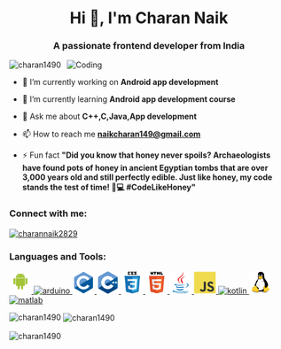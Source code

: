 <h1 align="center">Hi 👋, I'm Charan Naik</h1>
<h3 align="center">A passionate frontend developer from India</h3>
<img align="right" alt="Coding" width="400" src="https://cdn.dribbble.com/users/1708816/screenshots/15637256/media/f9826f0af8a49462f048262a8502035b.gif"

<p align="left"> <img src="https://komarev.com/ghpvc/?username=charan1490&label=Profile%20views&color=0e75b6&style=flat" alt="charan1490" /> </p>

- 🔭 I’m currently working on **Android app development**

- 🌱 I’m currently learning **Android app development course**

- 💬 Ask me about **C++,C,Java,App development**

- 📫 How to reach me **naikcharan149@gmail.com**

- ⚡ Fun fact **"Did you know that honey never spoils? Archaeologists have found pots of honey in ancient Egyptian tombs that are over 3,000 years old and still perfectly edible. Just like honey, my code stands the test of time! 🍯💻 #CodeLikeHoney"**

<h3 align="left">Connect with me:</h3>
<p align="left">
<a href="https://instagram.com/charannaik2829" target="blank"><img align="center" src="https://raw.githubusercontent.com/rahuldkjain/github-profile-readme-generator/master/src/images/icons/Social/instagram.svg" alt="charannaik2829" height="30" width="40" /></a>
</p>

<h3 align="left">Languages and Tools:</h3>
<p align="left"> <a href="https://developer.android.com" target="_blank" rel="noreferrer"> <img src="https://raw.githubusercontent.com/devicons/devicon/master/icons/android/android-original-wordmark.svg" alt="android" width="40" height="40"/> </a> <a href="https://www.arduino.cc/" target="_blank" rel="noreferrer"> <img src="https://cdn.worldvectorlogo.com/logos/arduino-1.svg" alt="arduino" width="40" height="40"/> </a> <a href="https://www.cprogramming.com/" target="_blank" rel="noreferrer"> <img src="https://raw.githubusercontent.com/devicons/devicon/master/icons/c/c-original.svg" alt="c" width="40" height="40"/> </a> <a href="https://www.w3schools.com/cpp/" target="_blank" rel="noreferrer"> <img src="https://raw.githubusercontent.com/devicons/devicon/master/icons/cplusplus/cplusplus-original.svg" alt="cplusplus" width="40" height="40"/> </a> <a href="https://www.w3schools.com/css/" target="_blank" rel="noreferrer"> <img src="https://raw.githubusercontent.com/devicons/devicon/master/icons/css3/css3-original-wordmark.svg" alt="css3" width="40" height="40"/> </a> <a href="https://www.w3.org/html/" target="_blank" rel="noreferrer"> <img src="https://raw.githubusercontent.com/devicons/devicon/master/icons/html5/html5-original-wordmark.svg" alt="html5" width="40" height="40"/> </a> <a href="https://www.java.com" target="_blank" rel="noreferrer"> <img src="https://raw.githubusercontent.com/devicons/devicon/master/icons/java/java-original.svg" alt="java" width="40" height="40"/> </a> <a href="https://developer.mozilla.org/en-US/docs/Web/JavaScript" target="_blank" rel="noreferrer"> <img src="https://raw.githubusercontent.com/devicons/devicon/master/icons/javascript/javascript-original.svg" alt="javascript" width="40" height="40"/> </a> <a href="https://kotlinlang.org" target="_blank" rel="noreferrer"> <img src="https://www.vectorlogo.zone/logos/kotlinlang/kotlinlang-icon.svg" alt="kotlin" width="40" height="40"/> </a> <a href="https://www.linux.org/" target="_blank" rel="noreferrer"> <img src="https://raw.githubusercontent.com/devicons/devicon/master/icons/linux/linux-original.svg" alt="linux" width="40" height="40"/> </a> <a href="https://www.mathworks.com/" target="_blank" rel="noreferrer"> <img src="https://upload.wikimedia.org/wikipedia/commons/2/21/Matlab_Logo.png" alt="matlab" width="40" height="40"/> </a> </p>

<p><img align="left" src="https://github-readme-stats.vercel.app/api/top-langs?username=charan1490&show_icons=true&locale=en&layout=compact" alt="charan1490" /></p>

<p>&nbsp;<img align="center" src="https://github-readme-stats.vercel.app/api?username=charan1490&show_icons=true&locale=en" alt="charan1490" /></p>

<p><img align="center" src="https://github-readme-streak-stats.herokuapp.com/?user=charan1490&" alt="charan1490" /></p>
